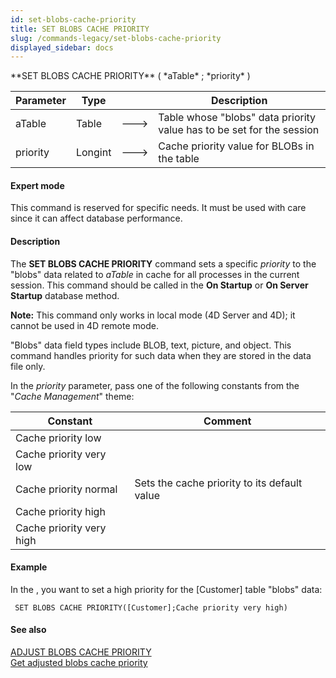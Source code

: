 ```yaml
---
id: set-blobs-cache-priority
title: SET BLOBS CACHE PRIORITY
slug: /commands-legacy/set-blobs-cache-priority
displayed_sidebar: docs
---
```


<!--REF #_command_.SET BLOBS CACHE PRIORITY.Syntax-->**SET BLOBS CACHE PRIORITY** ( *aTable* ; *priority* )<!-- END REF-->
<!--REF #_command_.SET BLOBS CACHE PRIORITY.Params-->
| Parameter | Type |  | Description |
| --- | --- | --- | --- |
| aTable | Table | &#x1F852; | Table whose "blobs" data priority value has to be set for the session |
| priority | Longint | &#x1F852; | Cache priority value for BLOBs in the table |

<!-- END REF-->

#### Expert mode 

<!--REF #_command_.SET BLOBS CACHE PRIORITY.Summary-->This command is reserved for specific needs.<!-- END REF--> It must be used with care since it can affect database performance.

#### Description 

The **SET BLOBS CACHE PRIORITY** command sets a specific *priority* to the "blobs" data related to *aTable* in cache for all processes in the current session. This command should be called in the **On Startup** or **On Server Startup** database method.

**Note:** This command only works in local mode (4D Server and 4D); it cannot be used in 4D remote mode. 

 "Blobs" data field types include BLOB, text, picture, and object. This command handles priority for such data when they are stored in the data file only.

In the *priority* parameter, pass one of the following constants from the "*Cache Management*" theme:

| Constant                 | Comment                                      |
| ------------------------ | -------------------------------------------- |
| Cache priority low       |                                              |
| Cache priority very low  |                                              |
| Cache priority normal    | Sets the cache priority to its default value |
| Cache priority high      |                                              |
| Cache priority very high |                                              |

#### Example 

In the , you want to set a high priority for the \[Customer\] table "blobs" data:

```4d
 SET BLOBS CACHE PRIORITY([Customer];Cache priority very high)
```

#### See also 

[ADJUST BLOBS CACHE PRIORITY](adjust-blobs-cache-priority.md)  
[Get adjusted blobs cache priority](get-adjusted-blobs-cache-priority.md)  